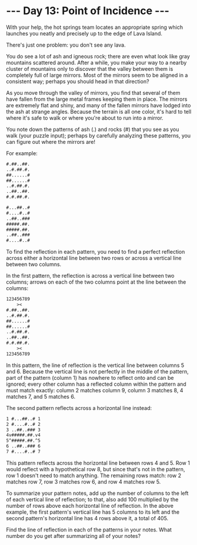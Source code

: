 # --- Day 13: Point of Incidence ---

With your help, the hot springs team locates an appropriate spring which
launches you neatly and precisely up to the edge of Lava Island.

There's just one problem: you don't see any lava.

You do see a lot of ash and igneous rock; there are even what look like gray
mountains scattered around. After a while, you make your way to a nearby
cluster of mountains only to discover that the valley between them is
completely full of large mirrors. Most of the mirrors seem to be aligned in a
consistent way; perhaps you should head in that direction?

As you move through the valley of mirrors, you find that several of them have
fallen from the large metal frames keeping them in place. The mirrors are
extremely flat and shiny, and many of the fallen mirrors have lodged into the
ash at strange angles. Because the terrain is all one color, it's hard to tell
where it's safe to walk or where you're about to run into a mirror.

You note down the patterns of ash (.) and rocks (#) that you see as you walk
(your puzzle input); perhaps by carefully analyzing these patterns, you can
figure out where the mirrors are!

For example:

```txt
#.##..##.
..#.##.#.
##......#
##......#
..#.##.#.
..##..##.
#.#.##.#.
```

```txt
#...##..#
#....#..#
..##..###
#####.##.
#####.##.
..##..###
#....#..#
```

To find the reflection in each pattern, you need to find a perfect reflection
across either a horizontal line between two rows or across a vertical line
between two columns.

In the first pattern, the reflection is across a vertical line between two
columns; arrows on each of the two columns point at the line between the
columns:

```txt
123456789
    ><
#.##..##.
..#.##.#.
##......#
##......#
..#.##.#.
..##..##.
#.#.##.#.
    ><
123456789
```

In this pattern, the line of reflection is the vertical line between columns 5
and 6. Because the vertical line is not perfectly in the middle of the pattern,
part of the pattern (column 1) has nowhere to reflect onto and can be ignored;
every other column has a reflected column within the pattern and must match
exactly: column 2 matches column 9, column 3 matches 8, 4 matches 7, and 5
matches 6.

The second pattern reflects across a horizontal line instead:

```txt
1 #...##..# 1
2 #....#..# 2
3 ..##..### 3
4v#####.##.v4
5^#####.##.^5
6 ..##..### 6
7 #....#..# 7
```

This pattern reflects across the horizontal line between rows 4 and 5. Row 1
would reflect with a hypothetical row 8, but since that's not in the pattern,
row 1 doesn't need to match anything. The remaining rows match: row 2 matches
row 7, row 3 matches row 6, and row 4 matches row 5.

To summarize your pattern notes, add up the number of columns to the left of
each vertical line of reflection; to that, also add 100 multiplied by the
number of rows above each horizontal line of reflection. In the above example,
the first pattern's vertical line has 5 columns to its left and the second
pattern's horizontal line has 4 rows above it, a total of 405.

Find the line of reflection in each of the patterns in your notes. What number
do you get after summarizing all of your notes?
